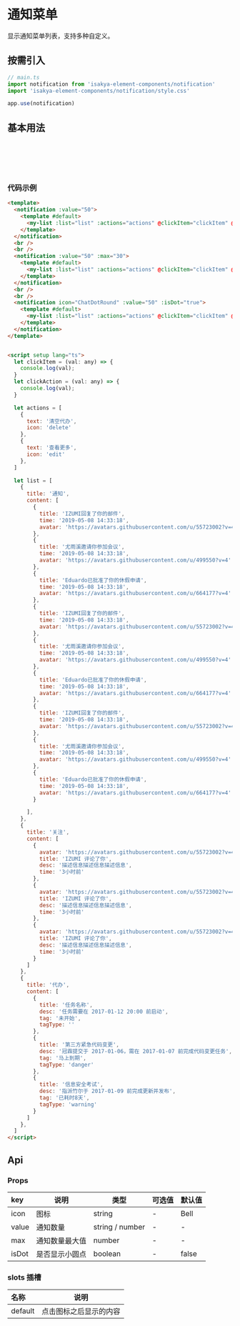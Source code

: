 # 通知菜单
显示通知菜单列表，支持多种自定义。

## 按需引入
``` js
// main.ts
import notification from 'isakya-element-components/notification'
import 'isakya-element-components/notification/style.css'

app.use(notification)
```


## 基本用法
<client-only>
  <notification :value="50">
    <template #default>
      <my-list :list="list" :actions="actions" @clickItem="clickItem" @clickAction="clickAction" />
    </template>
  </notification>
  <br />
  <br />
  <notification :value="50" :max="30">
    <template #default>
      <my-list :list="list" :actions="actions" @clickItem="clickItem" @clickAction="clickAction" />
    </template>
  </notification>
  <br />
  <br />
  <notification icon="ChatDotRound" :value="50" :isDot="true">
    <template #default>
      <my-list :list="list" :actions="actions" @clickItem="clickItem" @clickAction="clickAction" />
    </template>
  </notification>
</client-only>


<script setup lang="ts">

let actions = [
  {
    text: '清空代办',
    icon: 'delete'
  },
  {
    text: '查看更多',
    icon: 'edit'
  },
]

let list = [
  {
    title: '通知',
    content: [
      {
        title: 'IZUMI回复了你的邮件',
        time: '2019-05-08 14:33:18',
        avatar: 'https://avatars.githubusercontent.com/u/55723002?v=4'
      },
      {
        title: '尤雨溪邀请你参加会议',
        time: '2019-05-08 14:33:18',
        avatar: 'https://avatars.githubusercontent.com/u/499550?v=4'
      },
      {
        title: 'Eduardo已批准了你的休假申请',
        time: '2019-05-08 14:33:18',
        avatar: 'https://avatars.githubusercontent.com/u/664177?v=4'
      },
      {
        title: 'IZUMI回复了你的邮件',
        time: '2019-05-08 14:33:18',
        avatar: 'https://avatars.githubusercontent.com/u/55723002?v=4'
      },
      {
        title: '尤雨溪邀请你参加会议',
        time: '2019-05-08 14:33:18',
        avatar: 'https://avatars.githubusercontent.com/u/499550?v=4'
      },
      {
        title: 'Eduardo已批准了你的休假申请',
        time: '2019-05-08 14:33:18',
        avatar: 'https://avatars.githubusercontent.com/u/664177?v=4'
      },
      {
        title: 'IZUMI回复了你的邮件',
        time: '2019-05-08 14:33:18',
        avatar: 'https://avatars.githubusercontent.com/u/55723002?v=4'
      },
      {
        title: '尤雨溪邀请你参加会议',
        time: '2019-05-08 14:33:18',
        avatar: 'https://avatars.githubusercontent.com/u/499550?v=4'
      },
      {
        title: 'Eduardo已批准了你的休假申请',
        time: '2019-05-08 14:33:18',
        avatar: 'https://avatars.githubusercontent.com/u/664177?v=4'
      }

    ],
  },
  {
    title: '关注',
    content: [
      {
        avatar: 'https://avatars.githubusercontent.com/u/55723002?v=4',
        title: 'IZUMI 评论了你',
        desc: '描述信息描述信息描述信息',
        time: '3小时前'
      },
      {
        avatar: 'https://avatars.githubusercontent.com/u/55723002?v=4',
        title: 'IZUMI 评论了你',
        desc: '描述信息描述信息描述信息',
        time: '3小时前'
      },
      {
        avatar: 'https://avatars.githubusercontent.com/u/55723002?v=4',
        title: 'IZUMI 评论了你',
        desc: '描述信息描述信息描述信息',
        time: '3小时前'
      }
    ]
  },
  {
    title: '代办',
    content: [
      {
        title: '任务名称',
        desc: '任务需要在 2017-01-12 20:00 前启动',
        tag: '未开始',
        tagType: ''
      },
      {
        title: '第三方紧急代码变更',
        desc: '冠霖提交于 2017-01-06，需在 2017-01-07 前完成代码变更任务',
        tag: '马上到期',
        tagType: 'danger'
      },
      {
        title: '信息安全考试',
        desc: '指派竹尔于 2017-01-09 前完成更新并发布',
        tag: '已耗时8天',
        tagType: 'warning'
      }
    ]
  },
]

let clickItem = (val: any) => {
  console.log(val);
}
let clickAction = (val: any) => {
  console.log(val);
}
</script>


### 代码示例
``` html
<template>
  <notification :value="50">
    <template #default>
      <my-list :list="list" :actions="actions" @clickItem="clickItem" @clickAction="clickAction" />
    </template>
  </notification>
  <br />
  <br />
  <notification :value="50" :max="30">
    <template #default>
      <my-list :list="list" :actions="actions" @clickItem="clickItem" @clickAction="clickAction" />
    </template>
  </notification>
  <br />
  <br />
  <notification icon="ChatDotRound" :value="50" :isDot="true">
    <template #default>
      <my-list :list="list" :actions="actions" @clickItem="clickItem" @clickAction="clickAction" />
    </template>
  </notification>
</template>


<script setup lang="ts">
  let clickItem = (val: any) => {
    console.log(val);
  }
  let clickAction = (val: any) => {
    console.log(val);
  }

  let actions = [
    {
      text: '清空代办',
      icon: 'delete'
    },
    {
      text: '查看更多',
      icon: 'edit'
    },
  ]

  let list = [
    {
      title: '通知',
      content: [
        {
          title: 'IZUMI回复了你的邮件',
          time: '2019-05-08 14:33:18',
          avatar: 'https://avatars.githubusercontent.com/u/55723002?v=4'
        },
        {
          title: '尤雨溪邀请你参加会议',
          time: '2019-05-08 14:33:18',
          avatar: 'https://avatars.githubusercontent.com/u/499550?v=4'
        },
        {
          title: 'Eduardo已批准了你的休假申请',
          time: '2019-05-08 14:33:18',
          avatar: 'https://avatars.githubusercontent.com/u/664177?v=4'
        },
        {
          title: 'IZUMI回复了你的邮件',
          time: '2019-05-08 14:33:18',
          avatar: 'https://avatars.githubusercontent.com/u/55723002?v=4'
        },
        {
          title: '尤雨溪邀请你参加会议',
          time: '2019-05-08 14:33:18',
          avatar: 'https://avatars.githubusercontent.com/u/499550?v=4'
        },
        {
          title: 'Eduardo已批准了你的休假申请',
          time: '2019-05-08 14:33:18',
          avatar: 'https://avatars.githubusercontent.com/u/664177?v=4'
        },
        {
          title: 'IZUMI回复了你的邮件',
          time: '2019-05-08 14:33:18',
          avatar: 'https://avatars.githubusercontent.com/u/55723002?v=4'
        },
        {
          title: '尤雨溪邀请你参加会议',
          time: '2019-05-08 14:33:18',
          avatar: 'https://avatars.githubusercontent.com/u/499550?v=4'
        },
        {
          title: 'Eduardo已批准了你的休假申请',
          time: '2019-05-08 14:33:18',
          avatar: 'https://avatars.githubusercontent.com/u/664177?v=4'
        }

      ],
    },
    {
      title: '关注',
      content: [
        {
          avatar: 'https://avatars.githubusercontent.com/u/55723002?v=4',
          title: 'IZUMI 评论了你',
          desc: '描述信息描述信息描述信息',
          time: '3小时前'
        },
        {
          avatar: 'https://avatars.githubusercontent.com/u/55723002?v=4',
          title: 'IZUMI 评论了你',
          desc: '描述信息描述信息描述信息',
          time: '3小时前'
        },
        {
          avatar: 'https://avatars.githubusercontent.com/u/55723002?v=4',
          title: 'IZUMI 评论了你',
          desc: '描述信息描述信息描述信息',
          time: '3小时前'
        }
      ]
    },
    {
      title: '代办',
      content: [
        {
          title: '任务名称',
          desc: '任务需要在 2017-01-12 20:00 前启动',
          tag: '未开始',
          tagType: ''
        },
        {
          title: '第三方紧急代码变更',
          desc: '冠霖提交于 2017-01-06，需在 2017-01-07 前完成代码变更任务',
          tag: '马上到期',
          tagType: 'danger'
        },
        {
          title: '信息安全考试',
          desc: '指派竹尔于 2017-01-09 前完成更新并发布',
          tag: '已耗时8天',
          tagType: 'warning'
        }
      ]
    },
  ]
</script>
```

## Api
### Props

| key | 说明 | 类型 | 可选值 | 默认值 |
| :---- | ---- | ---- | ---- | ---- |
| icon | 图标 | string | - | Bell |
| value | 通知数量 | string / number | - | - |
| max | 通知数量最大值 | number | - | - |
| isDot | 是否显示小圆点 | boolean | - | false |



### slots 插槽
| 名称 | 说明 |
| :---- | ---- |
| default | 点击图标之后显示的内容 |

